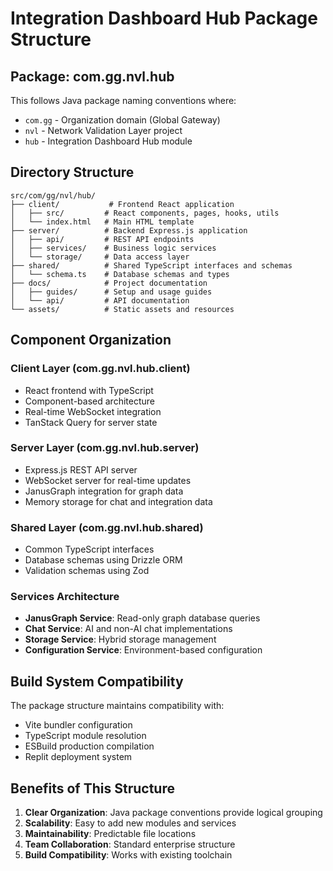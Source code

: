 # Integration Dashboard Hub Package Structure

## Package: com.gg.nvl.hub

This follows Java package naming conventions where:
- `com.gg` - Organization domain (Global Gateway)  
- `nvl` - Network Validation Layer project
- `hub` - Integration Dashboard Hub module

## Directory Structure

```
src/com/gg/nvl/hub/
├── client/           # Frontend React application
│   ├── src/         # React components, pages, hooks, utils
│   └── index.html   # Main HTML template
├── server/          # Backend Express.js application  
│   ├── api/         # REST API endpoints
│   ├── services/    # Business logic services
│   └── storage/     # Data access layer
├── shared/          # Shared TypeScript interfaces and schemas
│   └── schema.ts    # Database schemas and types
├── docs/            # Project documentation
│   ├── guides/      # Setup and usage guides
│   └── api/         # API documentation
└── assets/          # Static assets and resources
```

## Component Organization

### Client Layer (com.gg.nvl.hub.client)
- React frontend with TypeScript
- Component-based architecture
- Real-time WebSocket integration
- TanStack Query for server state

### Server Layer (com.gg.nvl.hub.server)  
- Express.js REST API server
- WebSocket server for real-time updates
- JanusGraph integration for graph data
- Memory storage for chat and integration data

### Shared Layer (com.gg.nvl.hub.shared)
- Common TypeScript interfaces
- Database schemas using Drizzle ORM
- Validation schemas using Zod

### Services Architecture
- **JanusGraph Service**: Read-only graph database queries
- **Chat Service**: AI and non-AI chat implementations  
- **Storage Service**: Hybrid storage management
- **Configuration Service**: Environment-based configuration

## Build System Compatibility

The package structure maintains compatibility with:
- Vite bundler configuration
- TypeScript module resolution
- ESBuild production compilation
- Replit deployment system

## Benefits of This Structure

1. **Clear Organization**: Java package conventions provide logical grouping
2. **Scalability**: Easy to add new modules and services
3. **Maintainability**: Predictable file locations
4. **Team Collaboration**: Standard enterprise structure
5. **Build Compatibility**: Works with existing toolchain